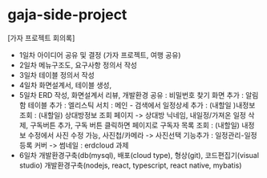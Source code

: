# gaja-side-project

[가자 프로젝트 회의록]
- 1일차
아이디어 공유 및 결정 (가자 프로젝트, 여행 공유)
- 2일차
메뉴구조도, 요구사항 정의서 작성
- 3일차
테이블 정의서 작성
- 4일차
화면설계서, 테이블 생성, 
- 5일차
ERD 작성,  화면설계서 리뷰, 개발환경 공유
: 비밀번호 찾기 화면 추가
: 알림함 테이블 추가
: 엘리스틱 서치
: 메인 - 검색에서 일정상세 추가
: (내할일 )내정보 조회 
: (내할일) 상대방정보 조회 페이지 -> 상대방 닉네임, 내일정/가져온 일정 삭제, 구독버튼 추가, 구독 버튼 클릭하면 페이지로 구독자 목록 조회
: (내할일) 내정보 수정에서 사진 수정 가능, 사진첩/카메라 -> 사진선택 기능추가
: 일정관리-일정등록 커버 -> 썸네일
: erdcloud 과제
- 6일차 
개발환경구축(db(mysql), 배포(cloud type), 형상(git), 코드편집기(visual studio) 개발환경구축(nodejs, react, typescript, react native, mybatis)
